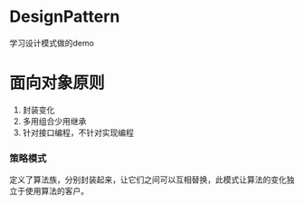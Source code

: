 # DesignPattern
学习设计模式做的demo
# 面向对象原则
1. 封装变化
2. 多用组合少用继承
3. 针对接口编程，不针对实现编程
### 策略模式
定义了算法族，分别封装起来，让它们之间可以互相替换，此模式让算法的变化独立于使用算法的客户。
